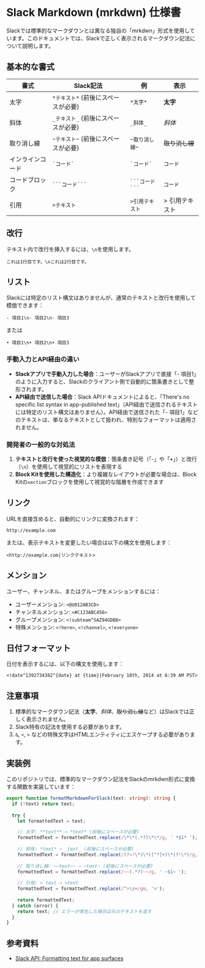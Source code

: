 # Slack Markdown (mrkdwn) 仕様書

Slackでは標準的なマークダウンとは異なる独自の「mrkdwn」形式を使用しています。このドキュメントでは、Slackで正しく表示されるマークダウン記法について説明します。

## 基本的な書式

| 書式 | Slack記法 | 例 | 表示 |
|------|----------|-----|------|
| 太字 | `*テキスト*` (前後にスペースが必要) | `*太字*` | **太字** |
| 斜体 | `_テキスト_` (前後にスペースが必要) | `_斜体_` | *斜体* |
| 取り消し線 | `~テキスト~` (前後にスペースが必要) | `~取り消し線~` | ~~取り消し線~~ |
| インラインコード | `` `コード` `` | `` `コード` `` | `コード` |
| コードブロック | ` ```コード``` ` | ` ```コード``` ` | ```コード``` |
| 引用 | `>テキスト` | `>引用テキスト` | > 引用テキスト |

## 改行

テキスト内で改行を挿入するには、`\n`を使用します。

```
これは1行目です。\nこれは2行目です。
```

## リスト

Slackには特定のリスト構文はありませんが、通常のテキストと改行を使用して模倣できます：

```
- 項目1\n- 項目2\n- 項目3
```

または

```
• 項目1\n• 項目2\n• 項目3
```

### 手動入力とAPI経由の違い

- **Slackアプリで手動入力した場合**：ユーザーがSlackアプリで直接「- 項目1」のように入力すると、Slackのクライアント側で自動的に箇条書きとして整形されます。
- **API経由で送信した場合**：Slack APIドキュメントによると、「There's no specific list syntax in app-published text」（API経由で送信されるテキストには特定のリスト構文はありません）。API経由で送信された「- 項目1」などのテキストは、単なるテキストとして扱われ、特別なフォーマットは適用されません。

### 開発者の一般的な対処法

1. **テキストと改行を使った視覚的な模倣**：箇条書き記号（「-」や「•」）と改行（`\n`）を使用して視覚的にリストを表現する
2. **Block Kitを使用した構造化**：より複雑なレイアウトが必要な場合は、Block Kitの`section`ブロックを使用して視覚的な階層を作成できます

## リンク

URLを直接含めると、自動的にリンクに変換されます：

```
http://example.com
```

または、表示テキストを変更したい場合は以下の構文を使用します：

```
<http://example.com|リンクテキスト>
```

## メンション

ユーザー、チャンネル、またはグループをメンションするには：

- ユーザーメンション: `<@U012AB3CD>`
- チャンネルメンション: `<#C123ABC456>`
- グループメンション: `<!subteam^SAZ94GDB8>`
- 特殊メンション: `<!here>`, `<!channel>`, `<!everyone>`

## 日付フォーマット

日付を表示するには、以下の構文を使用します：

```
<!date^1392734382^{date} at {time}|February 18th, 2014 at 6:39 AM PST>
```

## 注意事項

1. 標準的なマークダウン記法（**太字**、*斜体*、~~取り消し線~~など）はSlackでは正しく表示されません。
2. Slack特有の記法を使用する必要があります。
3. `&`, `<`, `>` などの特殊文字はHTMLエンティティにエスケープする必要があります。

## 実装例

このリポジトリでは、標準的なマークダウン記法をSlackのmrkdwn形式に変換する関数を実装しています：

```typescript
export function formatMarkdownForSlack(text: string): string {
  if (!text) return text;
  
  try {
    let formattedText = text;

    // 太字: **text** → *text* (前後にスペースが必要)
    formattedText = formattedText.replace(/\*\*(.*?)\*\*/g, ' *$1* ');
    
    // 斜体: *text* → _text_ (前後にスペースが必要)
    formattedText = formattedText.replace(/(?<!\*)\*([^*]+)\*(?!\*)/g, ' _$1_ ');
    
    // 取り消し線: ~~text~~ → ~text~ (前後にスペースが必要)
    formattedText = formattedText.replace(/~~(.*?)~~/g, ' ~$1~ ');
    
    // 引用: > text → >text
    formattedText = formattedText.replace(/^>\s+/gm, '>');
    
    return formattedText;
  } catch (error) {
    return text; // エラーが発生した場合は元のテキストを返す
  }
}
```

## 参考資料

- [Slack API: Formatting text for app surfaces](https://api.slack.com/reference/surfaces/formatting)
